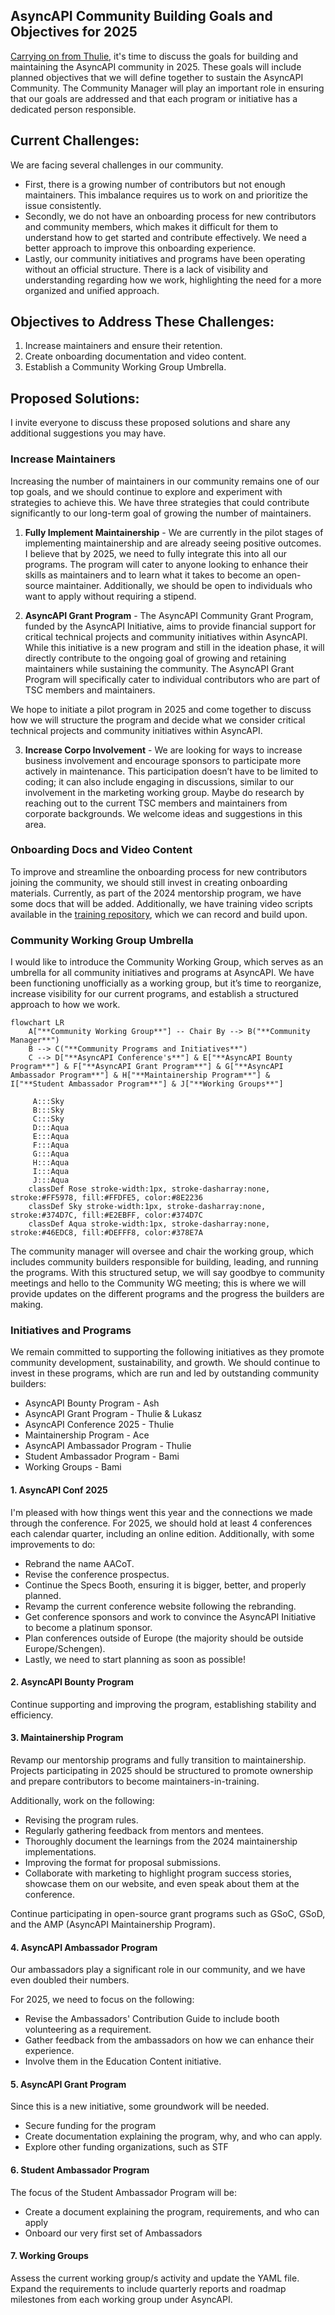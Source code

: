 ## AsyncAPI Community Building Goals and Objectives for 2025
[Carrying on from Thulie](https://github.com/orgs/asyncapi/discussions/948), it's time to discuss the goals for building and maintaining the AsyncAPI community in 2025. These goals will include planned objectives that we will define together to sustain the AsyncAPI Community. The Community Manager will play an important role in ensuring that our goals are addressed and that each program or initiative has a dedicated person responsible.

## Current Challenges:

We are facing several challenges in our community.
-  First, there is a growing number of contributors but not enough maintainers. This imbalance requires us to work on and prioritize the issue consistently.
-  Secondly, we do not have an onboarding process for new contributors and community members, which makes it difficult for them to understand how to get started and contribute effectively. We need a better approach to improve this onboarding experience.
-  Lastly, our community initiatives and programs have been operating without an official structure. There is a lack of visibility and understanding regarding how we work, highlighting the need for a more organized and unified approach.

## Objectives to Address These Challenges:
1. Increase maintainers and ensure their retention.
2. Create onboarding documentation and video content.
3. Establish a Community Working Group Umbrella.

## Proposed Solutions:
I invite everyone to discuss these proposed solutions and share any additional suggestions you may have.

### Increase Maintainers
Increasing the number of maintainers in our community remains one of our top goals, and we should continue to explore and experiment with strategies to achieve this. We have three strategies that could contribute significantly to our long-term goal of growing the number of maintainers.

1. **Fully Implement Maintainership** - We are currently in the pilot stages of implementing maintainership and are already seeing positive outcomes. I believe that by 2025, we need to fully integrate this into all our programs. The program will cater to anyone looking to enhance their skills as maintainers and to learn what it takes to become an open-source maintainer. Additionally, we should be open to individuals who want to apply without requiring a stipend.

2. **AsyncAPI Grant Program** - The AsyncAPI Community Grant Program, funded by the AsyncAPI Initiative, aims to provide financial support for critical technical projects and community initiatives within AsyncAPI. While this initiative is a new program and still in the ideation phase, it will directly contribute to the ongoing goal of growing and retaining maintainers while sustaining the community. The AsyncAPI Grant Program will specifically cater to individual contributors who are part of TSC members and maintainers.

We hope to initiate a pilot program in 2025 and come together to discuss how we will structure the program and decide what we consider critical technical projects and community initiatives within AsyncAPI.

3. **Increase Corpo Involvement** - We are looking for ways to increase business involvement and encourage sponsors to participate more actively in maintenance. This participation doesn’t have to be limited to coding; it can also include engaging in discussions, similar to our involvement in the marketing working group. Maybe do research by reaching out to the current TSC members and maintainers from corporate backgrounds. We welcome ideas and suggestions in this area.


### Onboarding Docs and Video Content
To improve and streamline the onboarding process for new contributors joining the community, we should still invest in creating onboarding materials. Currently, as part of the 2024 mentorship program, we have some docs that will be added. Additionally, we have training video scripts available in the [training repository](https://github.com/asyncapi/training), which we can record and build upon.

### Community Working Group Umbrella
I would like to introduce the Community Working Group, which serves as an umbrella for all community initiatives and programs at AsyncAPI. We have been functioning unofficially as a working group, but it’s time to reorganize, increase visibility for our current programs, and establish a structured approach to how we work.

``` mermaid
flowchart LR
    A["**Community Working Group**"] -- Chair By --> B("**Community Manager**")
    B --> C("**Community Programs and Initiatives**")
    C --> D["**AsyncAPI Conference's**"] & E["**AsyncAPI Bounty Program**"] & F["**AsyncAPI Grant Program**"] & G["**AsyncAPI Ambassador Program**"] & H["**Maintainership Program**"] & I["**Student Ambassador Program**"] & J["**Working Groups**"]

     A:::Sky
     B:::Sky
     C:::Sky
     D:::Aqua
     E:::Aqua
     F:::Aqua
     G:::Aqua
     H:::Aqua
     I:::Aqua
     J:::Aqua
    classDef Rose stroke-width:1px, stroke-dasharray:none, stroke:#FF5978, fill:#FFDFE5, color:#8E2236
    classDef Sky stroke-width:1px, stroke-dasharray:none, stroke:#374D7C, fill:#E2EBFF, color:#374D7C
    classDef Aqua stroke-width:1px, stroke-dasharray:none, stroke:#46EDC8, fill:#DEFFF8, color:#378E7A

   ```

The community manager will oversee and chair the working group, which includes community builders responsible for building, leading, and running the programs.
With this structured setup, we will say goodbye to community meetings and hello to the Community WG meeting; this is where we will provide updates on the different programs and the progress the builders are making.

### Initiatives and Programs
We remain committed to supporting the following initiatives as they promote community development, sustainability, and growth. We should continue to invest in these programs, which are run and led by outstanding community builders:

- AsyncAPI Bounty Program - Ash
- AsyncAPI Grant Program - Thulie & Lukasz
- AsyncAPI Conference 2025 - Thulie
- Maintainership Program - Ace
- AsyncAPI Ambassador Program - Thulie
- Student Ambassador Program  - Bami
- Working Groups - Bami


#### 1. AsyncAPI Conf 2025
I'm pleased with how things went this year and the connections we made through the conference. For 2025, we should hold at least 4 conferences each calendar quarter, including an online edition. Additionally, with some improvements to do:

- Rebrand the name AACoT.
- Revise the conference prospectus.
- Continue the Specs Booth, ensuring it is bigger, better, and properly planned.
- Revamp the current conference website following the rebranding.
- Get conference sponsors and work to convince the AsyncAPI Initiative to become a platinum sponsor.
- Plan conferences outside of Europe (the majority should be outside Europe/Schengen).
- Lastly, we need to start planning as soon as possible!

#### 2. AsyncAPI Bounty Program
Continue supporting and improving the program, establishing stability and efficiency.

#### 3. Maintainership Program
Revamp our mentorship programs and fully transition to maintainership. Projects participating in 2025 should be structured to promote ownership and prepare contributors to become maintainers-in-training.

Additionally, work on the following:

- Revising the program rules.
- Regularly gathering feedback from mentors and mentees.
- Thoroughly document the learnings from the 2024 maintainership implementations.
- Improving the format for proposal submissions.
- Collaborate with marketing to highlight program success stories, showcase them on our website, and even speak about them at the conference.

Continue participating in open-source grant programs such as GSoC, GSoD, and the AMP (AsyncAPI Maintainership Program).

#### 4. AsyncAPI Ambassador Program
Our ambassadors play a significant role in our community, and we have even doubled their numbers. 

For 2025, we need to focus on the following: 

- Revise the Ambassadors' Contribution Guide to include booth volunteering as a requirement. 
-  Gather feedback from the ambassadors on how we can enhance their experience. 
- Involve them in the Education Content initiative.

#### 5. AsyncAPI Grant Program
Since this is a new initiative, some groundwork will be needed.

- Secure funding for the program
- Create documentation explaining the program, why, and who can apply.
- Explore other funding organizations, such as STF

#### 6. Student Ambassador Program

The focus of the Student Ambassador Program will be:

- Create a document explaining the program, requirements, and who can apply
- Onboard our very first set of Ambassadors


#### 7. Working Groups
Assess the current working group/s activity and update the YAML file. Expand the requirements to include quarterly reports and roadmap milestones from each working group under AsyncAPI.
